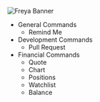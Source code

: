 ![Freya Banner](/.resources/freya-banner.png "Freya Banner")

 - General Commands
   - Remind Me
 - Development Commands
   - Pull Request
 - Financial Commands
   - Quote
   - Chart
   - Positions
   - Watchlist
   - Balance